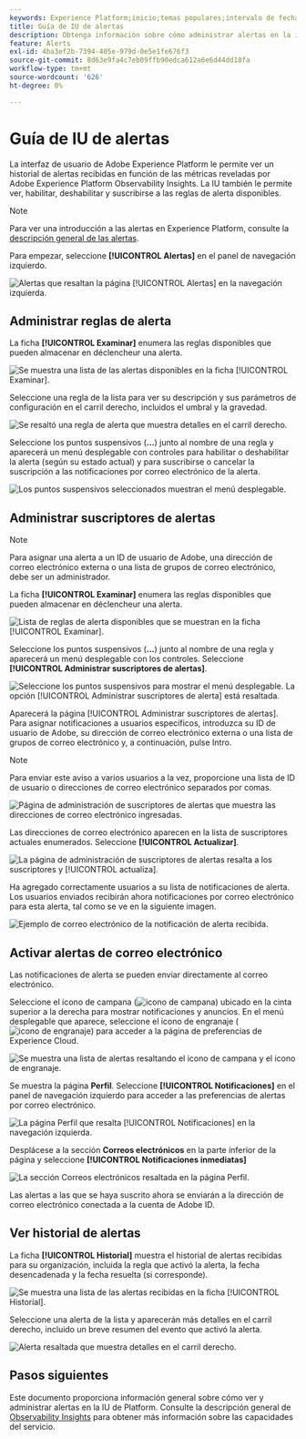 ```yaml
---
keywords: Experience Platform;inicio;temas populares;intervalo de fechas
title: Guía de IU de alertas
description: Obtenga información sobre cómo administrar alertas en la interfaz de usuario del Experience Platform.
feature: Alerts
exl-id: 4ba3ef2b-7394-405e-979d-0e5e1fe676f3
source-git-commit: 8d63e9fa4c7eb09ffb90edca612a6e6d44dd18fa
workflow-type: tm+mt
source-wordcount: '626'
ht-degree: 0%

---
```


# Guía de IU de alertas

La interfaz de usuario de Adobe Experience Platform le permite ver un historial de alertas recibidas en función de las métricas reveladas por Adobe Experience Platform Observability Insights. La IU también le permite ver, habilitar, deshabilitar y suscribirse a las reglas de alerta disponibles.

>[!NOTE]
>
>Para ver una introducción a las alertas en Experience Platform, consulte la [descripción general de las alertas](./overview.md).

Para empezar, seleccione **[!UICONTROL Alertas]** en el panel de navegación izquierdo.

![Alertas que resaltan la página [!UICONTROL Alertas] en la navegación izquierda.](../images/alerts/ui/workspace.png)

## Administrar reglas de alerta

La ficha **[!UICONTROL Examinar]** enumera las reglas disponibles que pueden almacenar en déclencheur una alerta.

![Se muestra una lista de las alertas disponibles en la ficha [!UICONTROL Examinar].](../images/alerts/ui/rules.png)

Seleccione una regla de la lista para ver su descripción y sus parámetros de configuración en el carril derecho, incluidos el umbral y la gravedad.

![Se resaltó una regla de alerta que muestra detalles en el carril derecho.](../images/alerts/ui/rule-details.png)

Seleccione los puntos suspensivos (**...**) junto al nombre de una regla y aparecerá un menú desplegable con controles para habilitar o deshabilitar la alerta (según su estado actual) y para suscribirse o cancelar la suscripción a las notificaciones por correo electrónico de la alerta.

![Los puntos suspensivos seleccionados muestran el menú desplegable.](../images/alerts/ui/disable-subscribe.png)

## Administrar suscriptores de alertas

>[!NOTE]
>
> Para asignar una alerta a un ID de usuario de Adobe, una dirección de correo electrónico externa o una lista de grupos de correo electrónico, debe ser un administrador.

La ficha **[!UICONTROL Examinar]** enumera las reglas disponibles que pueden almacenar en déclencheur una alerta.

![Lista de reglas de alerta disponibles que se muestran en la ficha [!UICONTROL Examinar].](../images/alerts/ui/rules.png)

Seleccione los puntos suspensivos (**...**) junto al nombre de una regla y aparecerá un menú desplegable con los controles. Seleccione **[!UICONTROL Administrar suscriptores de alertas]**.

![Seleccione los puntos suspensivos para mostrar el menú desplegable. La opción [!UICONTROL Administrar suscriptores de alerta] está resaltada.](../images/alerts/ui/manage-alert-subscribers.png)

Aparecerá la página [!UICONTROL Administrar suscriptores de alertas]. Para asignar notificaciones a usuarios específicos, introduzca su ID de usuario de Adobe, su dirección de correo electrónico externa o una lista de grupos de correo electrónico y, a continuación, pulse Intro.

>[!NOTE]
>
>Para enviar este aviso a varios usuarios a la vez, proporcione una lista de ID de usuario o direcciones de correo electrónico separados por comas.

![Página de administración de suscriptores de alertas que muestra las direcciones de correo electrónico ingresadas.](../images/alerts/ui/manage-alert-add-email.png)

Las direcciones de correo electrónico aparecen en la lista de suscriptores actuales enumerados. Seleccione **[!UICONTROL Actualizar]**.

![La página de administración de suscriptores de alertas resalta a los suscriptores y [!UICONTROL actualiza].](../images/alerts/ui/manage-alert-subscribers-added-email.png)

Ha agregado correctamente usuarios a su lista de notificaciones de alerta. Los usuarios enviados recibirán ahora notificaciones por correo electrónico para esta alerta, tal como se ve en la siguiente imagen.

![Ejemplo de correo electrónico de la notificación de alerta recibida.](../images/alerts/ui/manage-alert-subscribers-email.png)

## Activar alertas de correo electrónico

Las notificaciones de alerta se pueden enviar directamente al correo electrónico.

Seleccione el icono de campana (![icono de campana](../images/alerts/ui/bell-icon.png)) ubicado en la cinta superior a la derecha para mostrar notificaciones y anuncios. En el menú desplegable que aparece, seleccione el icono de engranaje (![icono de engranaje](../images/alerts/ui/cog-icon.png)) para acceder a la página de preferencias de Experience Cloud.

![Se muestra una lista de alertas resaltando el icono de campana y el icono de engranaje.](../images/alerts/ui/edit-preferences.png)

Se muestra la página **Perfil**. Seleccione **[!UICONTROL Notificaciones]** en el panel de navegación izquierdo para acceder a las preferencias de alertas por correo electrónico.

![La página Perfil que resalta [!UICONTROL Notificaciones] en la navegación izquierda.](../images/alerts/ui/profile.png)

Desplácese a la sección **Correos electrónicos** en la parte inferior de la página y seleccione **[!UICONTROL Notificaciones inmediatas]**

![La sección Correos electrónicos resaltada en la página Perfil.](../images/alerts/ui/notifications.png)

Las alertas a las que se haya suscrito ahora se enviarán a la dirección de correo electrónico conectada a la cuenta de Adobe ID.

## Ver historial de alertas

La ficha **[!UICONTROL Historial]** muestra el historial de alertas recibidas para su organización, incluida la regla que activó la alerta, la fecha desencadenada y la fecha resuelta (si corresponde).

![Se muestra una lista de las alertas recibidas en la ficha [!UICONTROL Historial].](../images/alerts/ui/history.png)

Seleccione una alerta de la lista y aparecerán más detalles en el carril derecho, incluido un breve resumen del evento que activó la alerta.

![Alerta resaltada que muestra detalles en el carril derecho.](../images/alerts/ui/history-details.png)

## Pasos siguientes

Este documento proporciona información general sobre cómo ver y administrar alertas en la IU de Platform. Consulte la descripción general de [Observability Insights](../home.md) para obtener más información sobre las capacidades del servicio.
